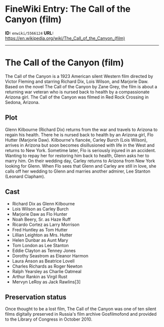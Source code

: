 # FineWiki Entry: The Call of the Canyon (film)

**ID:** `enwiki/5566124`
**URL:** <https://en.wikipedia.org/wiki/The_Call_of_the_Canyon_(film)>

--- 

# The Call of the Canyon (film)
The Call of the Canyon is a 1923 American silent Western film directed by Victor Fleming and starring Richard Dix, Lois Wilson, and Marjorie Daw. Based on the novel The Call of the Canyon by Zane Grey, the film is about a returning war veteran who is nursed back to health by a compassionate Arizona girl. The Call of the Canyon was filmed in Red Rock Crossing in Sedona, Arizona.

## Plot
Glenn Kilbourne (Richard Dix) returns from the war and travels to Arizona to regain his health. There he is nursed back to health by an Arizona girl, Flo Hutter (Marjorie Daw). Kilbourne's fiancée, Carley Burch (Lois Wilson), arrives in Arizona but soon becomes disillusioned with life in the West and returns to New York. Sometime later, Flo is seriously injured in an accident. Wanting to repay her for restoring him back to health, Glenn asks her to marry him. On their wedding day, Carley returns to Arizona from New York looking for Glenn. When Flo sees that Glenn and Carley are still in love, she calls off her wedding to Glenn and marries another admirer, Lee Stanton (Leonard Clapham).

## Cast
- Richard Dix as Glenn Kilbourne
- Lois Wilson as Carley Burch
- Marjorie Daw as Flo Hunter
- Noah Beery, Sr. as Haze Ruff
- Ricardo Cortez as Larry Morrison
- Fred Huntley as Tom Hutter
- Lillian Leighton as Mrs. Hutter
- Helen Dunbar as Aunt Mary
- Tom London as Lee Stanton
- Eddie Clayton as Tenney Jones
- Dorothy Seastrom as Eleanor Harmon
- Laura Anson as Beatrice Lovell
- Charles Richards as Roger Newton
- Ralph Yearsley as Charlie Oatmeal
- Arthur Rankin as Virgil Rust
- Mervyn LeRoy as Jack Rawlins[3]


## Preservation status
Once thought to be a lost film, The Call of the Canyon was one of ten silent films digitally preserved in Russia's film archive Gosfilmofond and provided to the Library of Congress in October 2010.
